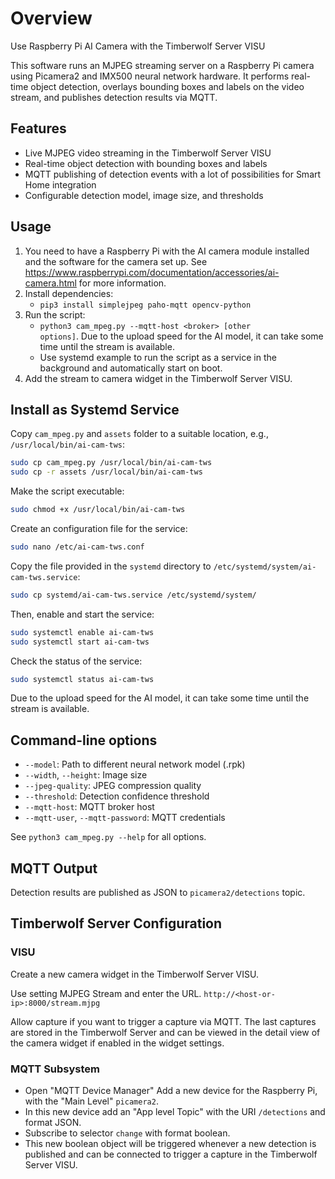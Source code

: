 # Overview

Use Raspberry Pi AI Camera with the Timberwolf Server VISU

This software runs an MJPEG streaming server on a Raspberry Pi camera using Picamera2 and IMX500 neural network hardware.
It performs real-time object detection, overlays bounding boxes and labels on the video stream, and publishes detection results via MQTT.

## Features

- Live MJPEG video streaming in the Timberwolf Server VISU
- Real-time object detection with bounding boxes and labels
- MQTT publishing of detection events with a lot of possibilities for Smart Home integration
- Configurable detection model, image size, and thresholds

## Usage

1. You need to have a Raspberry Pi with the AI camera module installed and the software for the camera set up. See https://www.raspberrypi.com/documentation/accessories/ai-camera.html for more information.
2. Install dependencies:
   - <code>pip3 install simplejpeg paho-mqtt opencv-python</code>
3. Run the script:
   - <code>python3 cam_mpeg.py --mqtt-host &lt;broker&gt; [other options]</code>. Due to the upload speed for the AI model, it can take some time until the stream is available.
   - Use systemd example to run the script as a service in the background and automatically start on boot.
4. Add the stream to camera widget in the Timberwolf Server VISU.

## Install as Systemd Service

Copy `cam_mpeg.py` and `assets` folder to a suitable location, e.g., `/usr/local/bin/ai-cam-tws`:

```bash
sudo cp cam_mpeg.py /usr/local/bin/ai-cam-tws
sudo cp -r assets /usr/local/bin/ai-cam-tws
```

Make the script executable:

```bash
sudo chmod +x /usr/local/bin/ai-cam-tws
```

Create an configuration file for the service:

```bash
sudo nano /etc/ai-cam-tws.conf
```

Copy the file provided in the `systemd` directory to `/etc/systemd/system/ai-cam-tws.service`:

```bash
sudo cp systemd/ai-cam-tws.service /etc/systemd/system/
```

Then, enable and start the service:

```bash
sudo systemctl enable ai-cam-tws
sudo systemctl start ai-cam-tws
```

Check the status of the service:

```bash
sudo systemctl status ai-cam-tws
```

Due to the upload speed for the AI model, it can take some time until the stream is available.

## Command-line options

- <code>--model</code>: Path to different neural network model (.rpk)
- <code>--width</code>, <code>--height</code>: Image size
- <code>--jpeg-quality</code>: JPEG compression quality
- <code>--threshold</code>: Detection confidence threshold
- <code>--mqtt-host</code>: MQTT broker host
- <code>--mqtt-user</code>, <code>--mqtt-password</code>: MQTT credentials

See <code>python3 cam_mpeg.py --help</code> for all options.

## MQTT Output

Detection results are published as JSON to <code>picamera2/detections</code> topic.


## Timberwolf Server Configuration

### VISU

Create a new camera widget in the Timberwolf Server VISU.

Use setting MJPEG Stream and enter the URL.
`http://<host-or-ip>:8000/stream.mjpg`

Allow capture if you want to trigger a capture via MQTT.
The last captures are stored in the Timberwolf Server and can be viewed in the detail view of the camera widget if enabled in the widget settings.

### MQTT Subsystem

- Open "MQTT Device Manager" Add a new device for the Raspberry Pi, with the "Main Level" <code>picamera2</code>.
- In this new device add an "App level Topic" with the URI <code>/detections</code> and format JSON.
- Subscribe to selector <code>change</code> with format boolean.
- This new boolean object will be triggered whenever a new detection is published and can be connected to trigger a capture in the Timberwolf Server VISU.


